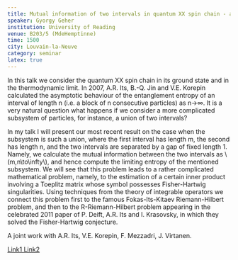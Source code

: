 ```yaml
---
title: Mutual information of two intervals in quantum XX spin chain - a Riemann-Hilbert approach
speaker: Gyorgy Geher
institution: University of Reading
venue: B203/5 (MdeHemptinne)
time: 1500
city: Louvain-la-Neuve
category: seminar
latex: true
---
```


In this talk we consider the quantum XX spin chain in its ground state and in the thermodynamic limit. In 2007, A.R. Its, B.-Q. Jin and V.E. Korepin calculated the asymptotic behaviour of the entanglement entropy of an interval of length n (i.e. a block of n consecutive particles) as n→∞. It is a very natural question what happens if we consider a more complicated subsystem of particles, for instance, a union of two intervals? 

In my talk I will present our most recent result on the case when the subsystem is such a union, where the first interval has length m, the second has length n, and the two intervals are separated by a gap of fixed length 1. Namely, we calculate the mutual information between the two intervals as \\(m,n\to\infty\\), and hence compute the limiting entropy of the mentioned subsystem. We will see that this problem leads to a rather complicated mathematical problem, namely, to the estimation of a certain inner product involving a Toeplitz matrix whose symbol possesses Fisher-Hartwig singularities. Using techniques from the theory of integrable operators we connect this problem first to the famous Fokas-Its-Kitaev Riemann-Hilbert problem, and then to the R-Riemann-Hilbert problem appearing in the celebrated 2011 paper of P. Deift, A.R. Its and I. Krasovsky, in which they solved the Fisher-Hartwig conjecture.

A joint work with A.R. Its, V.E. Korepin, F. Mezzadri, J. Virtanen.


<a href = "https://agenda.irmp.ucl.ac.be/event/3465/">Link1 </a>
<a href = "https://agenda.irmp.ucl.ac.be/category/40/">Link2 </a>